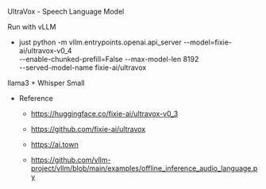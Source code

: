 UltraVox - Speech Language Model


Run with vLLM
 - just python -m vllm.entrypoints.openai.api_server  --model=fixie-ai/ultravox-v0_4  \
     --enable-chunked-prefill=False --max-model-len 8192  \
     --served-model-name fixie-ai/ultravox
     

llama3 + Whisper Small

- Reference

  - https://huggingface.co/fixie-ai/ultravox-v0_3

  - https://github.com/fixie-ai/ultravox

  - https://ai.town
  - https://github.com/vllm-project/vllm/blob/main/examples/offline_inference_audio_language.py

